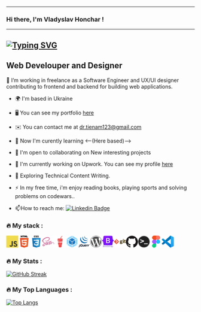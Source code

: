 ---------------------------------------------------------------------------------------------------------------------------------------------
### Hi there, I'm Vladyslav Honchar !
---------------------------------------------------------------------------------------------------------------------------------------------
[![Typing SVG](https://readme-typing-svg.demolab.com?font=Roboto&weight=700&size=17&pause=1000&color=000000&center=true&multiline=true&width=300&height=25&lines=Welcome+on+my+GitHub)](https://git.io/typing-svg)
--------------------------
Web Develouper and Designer
--------------------------

:telescope: I’m working in freelance as a Software Engineer and UX/UI designer contributing to frontend and backend for building web applications.
- 🌍  I'm based in Ukraine

- 🖥️  You can see my portfolio [here](http://github.com/Tienam123)

- ✉️  You can contact me at [dr.tienam123@gmail.com](mailto:dr.tienam123@gmail.com)

- 🧠  Now I'm curently learning <--(Here based)-->

- 🤝  I'm open to collaborating on New interesting projects

- 🔭 I'm currently working on Upwork. You can see my profile [here](http://github.com/Tienam123)

- :seedling: Exploring Technical Content Writing.

- :zap: In my free time, i'm enjoy reading books, playing sports and solving problems on codewars..

- :mailbox:How to reach me: [![Linkedin Badge](https://img.shields.io/badge/-kakbar-blue?style=flat&logo=Linkedin&logoColor=white)](your-linkedin-url)
### :fire: My stack :
<div>
<img align="left" alt="JavaScript" width="32px" src="https://raw.githubusercontent.com/github/explore/80688e429a7d4ef2fca1e82350fe8e3517d3494d/topics/javascript/javascript.png" />

<img align="left" alt="HTML5" width="32px" src="https://raw.githubusercontent.com/github/explore/80688e429a7d4ef2fca1e82350fe8e3517d3494d/topics/html/html.png" />

<img align="left" alt="CSS3" width="32px" src="https://raw.githubusercontent.com/github/explore/80688e429a7d4ef2fca1e82350fe8e3517d3494d/topics/css/css.png" />

<img align="left" alt="Sass" width="32px" src="https://raw.githubusercontent.com/github/explore/80688e429a7d4ef2fca1e82350fe8e3517d3494d/topics/sass/sass.png" />

<img align="left" alt="Gulp" width="32px" src="https://raw.githubusercontent.com/devicons/devicon/1119b9f84c0290e0f0b38982099a2bd027a48bf1/icons/gulp/gulp-plain.svg" />

<img align="left" alt="Webpack" width="32px" src="https://raw.githubusercontent.com/devicons/devicon/1119b9f84c0290e0f0b38982099a2bd027a48bf1/icons/webpack/webpack-original.svg" />

<img align="left" alt="Jquerry" width="32px" src="https://raw.githubusercontent.com/devicons/devicon/1119b9f84c0290e0f0b38982099a2bd027a48bf1/icons/jquery/jquery-original-wordmark.svg" />



<img align="left" alt="WordPress" width="32px" src="https://raw.githubusercontent.com/devicons/devicon/1119b9f84c0290e0f0b38982099a2bd027a48bf1/icons/wordpress/wordpress-plain.svg" />

<img align="left" alt="" width="32px" src="" />

<img align="left" alt="Bootstrap" width="32px" src="https://raw.githubusercontent.com/devicons/devicon/1119b9f84c0290e0f0b38982099a2bd027a48bf1/icons/bootstrap/bootstrap-original-wordmark.svg" />

<img align="left" alt="Git" width="32px" src="https://raw.githubusercontent.com/github/explore/80688e429a7d4ef2fca1e82350fe8e3517d3494d/topics/git/git.png" />

<img align="left" alt="GitHub" width="32px" src="https://raw.githubusercontent.com/github/explore/78df643247d429f6cc873026c0622819ad797942/topics/github/github.png" />

<img align="left" alt="Terminal" width="32px" src="https://raw.githubusercontent.com/github/explore/80688e429a7d4ef2fca1e82350fe8e3517d3494d/topics/terminal/terminal.png" />

<img alt="Visual Studio Code" width="32px" src="https://raw.githubusercontent.com/github/explore/80688e429a7d4ef2fca1e82350fe8e3517d3494d/topics/visual-studio-code/visual-studio-code.png" />

<img align="left" alt="Figma" width="32px" src="https://raw.githubusercontent.com/devicons/devicon/1119b9f84c0290e0f0b38982099a2bd027a48bf1/icons/figma/figma-original.svg" />
<img align="left" alt="" width="32px" src="" />
</div>

### :fire: My Stats :
[![GitHub Streak](http://github-readme-streak-stats.herokuapp.com?user=tienam123&theme=dark&exclude_days=Mon%2CTue%2CWed%2CThu%2CFri)](https://git.io/streak-stats)
### :fire: My Top Languages :
[![Top Langs](https://github-readme-stats.vercel.app/api/top-langs/?username=tienam123&layout=compact&theme=vision-friendly-dark)](https://github.com/anuraghazra/github-readme-stats)
